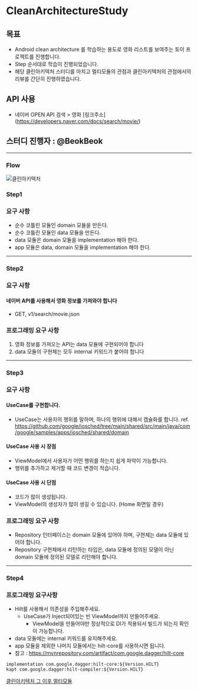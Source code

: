 # CleanArchitectureStudy

## 목표
- Android clean architecture 를 학습하는 용도로 영화 리스트를 보여주는 토이 프로젝트를 진행합니다.
- Step 순서대로 학습이 진행되었습니다.
- 해당 클린아키텍처 스터디를 마치고 멀티모듈의 관점과 클린아키텍처의 관점에서의 리뷰를 간단히 진행하였습니다.

## API 사용
- 네이버 OPEN API 검색 > 영화
  [링크주소]
  (https://developers.naver.com/docs/search/movie/)
  
## 스터디 진행자 : @BeokBeok

---

### Flow
![클린아키텍처](https://user-images.githubusercontent.com/7857824/140921082-d5b0d673-9899-4774-932d-04bad64f7cc4.png)

### Step1
### 요구 사항
- 순수 코틀린 모듈인 domain 모듈을 만든다.
- 순수 코틀린 모듈인 data 모듈을 만든다.
- data 모듈은 domain 모듈을 implementation 해야 한다.
- app 모듈은 data, domain 모듈을 implementation 해야 한다.

---

### Step2
### 요구 사항
#### 네이버 API를 사용해서 영화 정보를 가져와야 합니다
- GET, v1/search/movie.json

### 프로그래밍 요구 사항
1. 영화 정보를 가져오는 API는 data 모듈에 구현되어야 합니다
2. data 모듈의 구현체는 모두 internal 키워드가 붙어야 합니다

---

### Step3
### 요구 사항
#### UseCase를 구현합니다.
- UseCase는 사용자의 행위를 말하며, 하나의 행위에 대해서 캡슐화를 합니다.
ref. https://github.com/google/iosched/tree/main/shared/src/main/java/com/google/samples/apps/iosched/shared/domain

#### UseCase 사용 시 장점
- ViewModel에서 사용자가 어떤 행위를 하는지 쉽게 파악이 가능합니다.
- 행위를 추가하고 제거할 때 코드 변경이 적습니다.

#### UseCase 사용 시 단점
- 코드가 많이 생성됩니다.
- ViewModel의 생성자가 많이 생길 수 있습니다. (Home 화면일 경우)

### 프로그래밍 요구 사항
- Repository 인터페이스는 domain 모듈에 있어야 하며, 구현체는 data 모듈에 있어야 합니다.
- Repository 구현체에서 리턴하는 타입은, data 모듈에 정의된 모델이 아닌 domain 모듈에 정의된 모델로 리턴해야 합니다.

---

### Step4
### 프로그래밍 요구사항
- Hilt를 사용해서 의존성을 주입해주세요.
    - UseCase가 Inject되어있는 빈 ViewModel까지 만들어주세요.
        - ViewModel을 만들어야만 정상적으로 DI가 적용되서 빌드가 되는지 확인이 가능합니다.
- data 모듈에는 internal 키워드를 유지해주세요.
- app 모듈을 제외한 나머지 모듈에서는 hilt-core를 사용하시면 됩니다.
- 참고 : https://mvnrepository.com/artifact/com.google.dagger/hilt-core

```
implementation com.google.dagger:hilt-core:${Version.HILT}
kapt com.google.dagger:hilt-compiler:${Version.HILT}
```

[클린아키텍처 그 이후 멀티모듈](https://github.com/ParkChan/CleanArchitectureStudy_Next)
